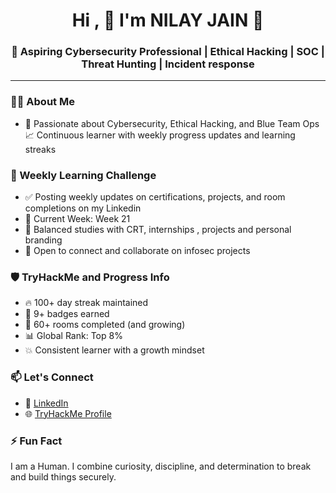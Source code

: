 <h1 align="center">Hi , 👋 I'm NILAY JAIN 👋 </h1>
<h3 align="center">🚀 Aspiring Cybersecurity Professional | Ethical Hacking | SOC | Threat Hunting | Incident response </h3>

---

### 🧑‍💻 About Me

- 🌟 Passionate about Cybersecurity, Ethical Hacking, and Blue Team Ops  
 📈 Continuous learner with weekly progress updates and learning streaks

### 🧠 Weekly Learning Challenge

- ✅ Posting weekly updates on certifications, projects, and room completions on my Linkedin 
- 📅 Current Week: Week 21  
- 🔁 Balanced studies with CRT, internships , projects and personal branding  
- 💬 Open to connect and collaborate on infosec projects  


### 🛡️ TryHackMe and Progress Info

- 🔥 100+ day streak maintained  
- 🏅 9+ badges earned  
- 🏁 60+ rooms completed (and growing)  
- 📊 Global Rank: Top 8%  
- 💥 Consistent learner with a growth mindset  

### 📫 Let's Connect

- 💼 [LinkedIn](https://www.linkedin.com/in/nilayjain26)
- 🌐 [TryHackMe Profile](https://tryhackme.com/p/NilayJain)


### ⚡ Fun Fact
 I am a Human.
 I combine curiosity, discipline, and determination to break and build things securely.

